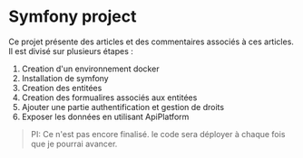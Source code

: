 # Symfony project

Ce projet présente des articles et des commentaires associés à ces articles.
Il est divisé sur plusieurs étapes : 
1. Creation d'un environnement docker
2. Installation de symfony
3. Creation des entitées
4. Creation des formualires associés aux entitées
5. Ajouter une partie authentification et gestion de droits
6. Exposer les données en utilisant ApiPlatform

> PI: Ce n'est pas encore finalisé. le code sera déployer à chaque fois que je pourrai avancer.